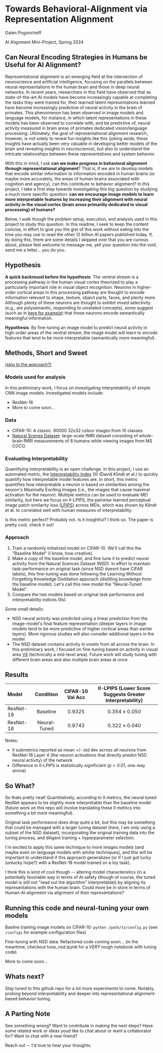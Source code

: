 # Towards Behavioral-Alignment via Representation Alignment

Galen Pogoncheff

AI Alignment Mini-Project, Spring 2024

## Can Neural Encoding Strategies in Humans be Useful for AI Alignment?

Representational alignment is an emerging field at the intersection of neuroscience and artificial intelligence, focusing on the parallels between neural representations in the human brain and those in deep neural networks.
In recent years, researchers in this field have observed that as state-of-the-art AI models have become increasingly capable at completing the tasks they were trained for, their learned latent representations learned have become increasingly predictive of neural activity in the brain of primates.
This phenomenon has been observed in image models and language models, for instance, in which latent representations in these models has been observed to correlate with, and be predictive of, neural activity measured in brain areas of primates dedicated vision/language processing.
Ultimately, the goal of representational alignment research, however, is not solely to reveal fun insights like this (joking aside, these insights have actually been very valuable in developing better models of the brain and revealing insights in neuroscience), but also to understand the intricate relationships between these representations and system behavior.

With this in mind, I ask **can we make progress in behavioral alignment through representational alignment**?
That is, if we are to develop models that encode similar information to information encoded in human brains (or maybe more accurately, the areas of human brains associated with cognition and agency), can this contribute to behavior alignment?
In this project, I take a first step towards investigating this big question by studying a much more specific question: **can we encourage image models to learn more interpretable features by increasing their alignment with neural activity in the visual cortex (brain areas primariliy dedicated to visual processing) of humans?**

Below, I walk though the problem setup, execution, and analysis used in this project to study this question.
In this readme, I seek to keep the content concise, in effort to give you the gist of this work without eating into the time you may use to read the other 12 billion AI papers published today.
If, by doing this, there are some details I skipped over that you are curious about, please feel welcome to message me, yell your question into the void, send me a letter... you do you.

## Hypothesis

**A quick backround before the hypothesis**: The ventral stream is a processing pathway in the human visual cortex theorized to play a particularly important role in visual object recognition.  Neurons in higher-order cortical areas in this processing pathway are thought to encode information relevant to shape, texture, object parts, faces, and plenty more.  Although plenty of these neurons are thought to exhibit mixed selectivity (e.g., are polysemantic, responding to unrelated concepts), some suggest (such as in [here for example](https://www.jneurosci.org/content/43/10/1731)) that these neurons encode semantically meaningful information.

**Hypothesis**: By fine-tuning an image model to predict neural activity in high-order areas of the ventral stream, the image model will learn to encode features that tend to be more interpretable (semantically more meaningful).

## Methods, Short and Sweet
[(skip to the approach?)](#approach)

### Models used for analysis
In this preliminary work, I focus on investigating interpretability of simple CNN image models.
Investigated models include:
- ResNet-18
- More to come soon...

### Data
- CIFAR-10: A classic. 60000 32x32 colour images from 10 classes.
- [Natural Scenes Dataset](https://naturalscenesdataset.org/): large-scale fMRI dataset consisting of whole-brain fMRI measurements of 8 humans while viewing images from MS COCO.

### Evaluating Interpretability
Quantifying interpretability is an open challenge.  In this project, I use an automated metric, the [Interpretability Index](https://arxiv.org/pdf/2310.11431) (II) (David Klindt et al.) to quickly quantify how interpretable model features are.  In short, this metric quantifies how interpretable a neuron is based on similarities among the neuron's Maximally Exciting Images (i.e., the images that cause maximal activation for the neuron).  Multiple metrics can be used to evaluate MEI similarity, but here we focus on II-LPIPS, the pairwise learned perceptual image patch similarity loss ([LPIPS](https://github.com/richzhang/PerceptualSimilarity)) across MEIs, which was shown by Klindt et al. to correlated well with human measures of interpretability.

Is this metric perfect?  Probably not.  Is it insightful?  I think so.  The paper is pretty cool, check it out!

### Approach
1. Train a randomly initialized model on CIFAR-10.  We'll call this the "Baseline Model" (I know, how creative).
2. Make a copy of the baseline model, and fine tune it to predict neural activity from the Natural Scences Dataset (NSD).  In effort to maintain task-performance on original task (since NSD doesnt have CIFAR labels), this fine-tuning was done following the Learning Without Forgetting Knowledge Distillation apporach (distilling knowledge from the baseline model).  Let's call this new model the "Neural-Tuned Model".
3. Compare the two models based on original task performance and interpretability indices (IIs).

Some small details:
- NSD neural activity was predicted using a linear prediction from the image-model's final feature representation (deeper layers in image models tend to be more predictive of higher cortical areas than earlier layers).  More rigorous studies will also consider additional layers in the model
- The NSD dataset contains activity in voxels from all across the brain.  In this preliminary work, I focused on fine-tuning based on activity in visual area [V4](https://www.ncbi.nlm.nih.gov/pmc/articles/PMC7501212/) (technically a mid-level area).  Future work will study tuning with different brain areas and also multiple brain areas at once

## Results

| Model | Condition | CIFAR-10 Val Acc | II-LPIPS (Lower Score Suggests Greater Interpretability) |
|:--|:--:|:--:|:--:|
| ResNet-18 | Baseline     | $0.9325$ | $0.354 \pm 0.050$ |
| ResNet-18 | Neural-Tuned | $0.8743$ | $0.322 \pm 0.040$ |

Notes:
- II submetrics reported as mean +/- std dev across all neurons from ResNet-18 Layer 4 (the neuron activations that directly predict NSD neural activity) of the network
- Difference in II-LPIPS is statistically significiant ($p < 0.01$, one-way anova)

## So What?

So thats pretty neat!  Quantitatively, according to II metrics, the neural tuned ResNet appears to be slightly more interpretable than the baseline model (future work on this repo will involve translating these II metrics into something a bit more meaningful).

Original task performance does drop quite a bit, but this may be something that could be managed with a larger tuning dataset (here, I am only using a subset of the NSD dataset), incorporating the original training data into the tuning process, and diligent training + hyperparameter selection.

I'm excited to apply this same technique to more images models (and maybe even on language models with similar techniques), and this will be important to understand if this approach generalizes (or if I just got lucky (unlucky hope?) with a ResNet-18 model trained on a toy task).

I think this is kind of cool though -- altering model characteristics (in a potentially favorable way in terms of AI safety (though of course, the tuned model is still not "read out the algorithm" interpretable)) by aligning its representations with the human brain.  Could more be in store in terms of Human-AI alignment via alignment of their representations?

## Running this code and neural-tuning your own models

Basline training image models on CIFAR-10: ```python /path/to/config.py``` (see ```/configs``` for example configuration files)

Fine-tuning with NSD data: Refactored code coming soon... (in the meantime, checkout tune_nsd.ipynb for a *VERY* rough notebook with tuning code)

More to come soon...


## Whats next?
Stay tuned to this github repo for a lot more experiments to come.  Notably, probing beyond interpretability and deeper into representational alignment-based behavior tuning.

## A Parting Note
See something wrong? Want to contribute in making the next steps? Have some related work or ideas youd like to chat about or want a collaborator for? Want to chat with a new friend?

Reach out -- I'd love to hear your thoughts.
